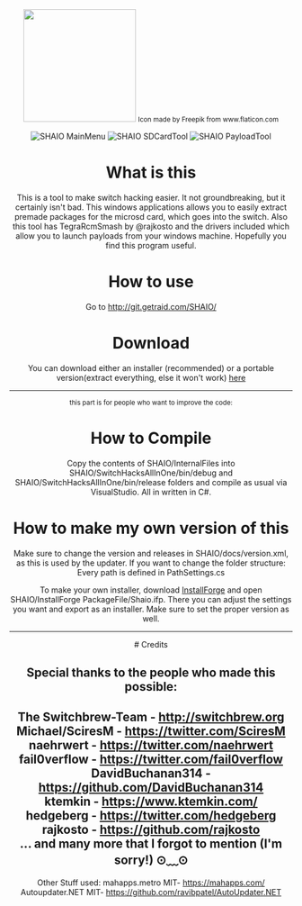 <center><img src="https://image.flaticon.com/icons/svg/921/921691.svg?sanitize=true" width="200px">
<small>Icon made by Freepik from www.flaticon.com</small>



![SHAIO MainMenu](https://i.imgur.com/KwouYJ1.png)
![SHAIO SDCardTool](https://i.imgur.com/kAhqy0E.png)
![SHAIO PayloadTool](https://i.imgur.com/CoMO5un.png)<center>


# What is this
This is a tool to make switch hacking easier.
It not groundbreaking, but it certainly isn't bad. This windows applications allows you to easily extract premade packages for the microsd card, which goes into the switch.
Also this tool has TegraRcmSmash by @rajkosto and the drivers included which allow you to launch payloads from your windows machine. Hopefully you find this program useful.

# How to use
Go to http://git.getraid.com/SHAIO/

# Download
You can download either an installer (recommended) or a portable version(extract everything, else it won't work) [here](https://github.com/getraid/SHAIO/releases/latest)

<hr>
<small><center>this part is for people who want to improve the code:</center></small>

# How to Compile
Copy the contents of SHAIO/InternalFiles into SHAIO/SwitchHacksAllInOne/bin/debug and SHAIO/SwitchHacksAllInOne/bin/release folders and compile as usual via VisualStudio. All in written in C#.

# How to make my own version of this
Make sure to change the version and releases in SHAIO/docs/version.xml, as this is used by the updater.
If you want to change the folder structure: Every path is defined in PathSettings.cs

To make your own installer, download [InstallForge](https://installforge.net/download/) and open SHAIO/InstallForge PackageFile/Shaio.ifp. There you can adjust the settings you want and export as an installer. Make sure to set the proper version as well.

<hr>
# Credits

Special thanks to the people who made this possible:
------------------------------------------------------------
The Switchbrew-Team - http://switchbrew.org<br>
Michael/SciresM - https://twitter.com/SciresM<br>
naehrwert - https://twitter.com/naehrwert<br>
fail0verflow - https://twitter.com/fail0verflow<br>
DavidBuchanan314 - https://github.com/DavidBuchanan314<br>
ktemkin - https://www.ktemkin.com/ <br>
hedgeberg - https://twitter.com/hedgeberg <br>
rajkosto - https://github.com/rajkosto<br>
... and many more that I forgot to mention (I'm sorry!) ⊙﹏⊙<br>
------------------------------------------------
Other Stuff used:
mahapps.metro MIT- https://mahapps.com/
Autoupdater.NET MIT- https://github.com/ravibpatel/AutoUpdater.NET
